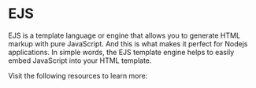 # EJS

EJS is a template language or engine that allows you to generate HTML markup with pure JavaScript. And this is what makes it perfect for Nodejs applications. In simple words, the EJS template engine helps to easily embed JavaScript into your HTML template.

Visit the following resources to learn more: